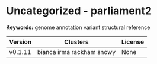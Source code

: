 # Uncategorized - parliament2



**Keywords:** genome annotation variant structural reference



| Version | Clusters | License |
| ------- | -------- | ------- |
| v0.1.11 | bianca irma rackham snowy | None |
